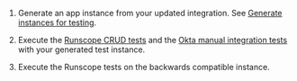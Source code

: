 1. Generate an app instance from your updated integration. See [Generate instances for testing](#generate-instances-for-testing).

1. Execute the [Runscope CRUD tests](#runscope-crud-tests) and the [Okta manual integration tests](#manual-okta-scim-integration-tests) with your generated test instance.

1. Execute the Runscope tests on the backwards compatible instance.

